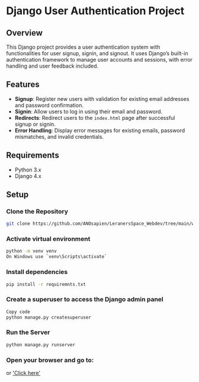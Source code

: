 # Django User Authentication Project

## Overview

This Django project provides a user authentication system with functionalities for user signup, signin, and signout. It uses Django’s built-in authentication framework to manage user accounts and sessions, with error handling and user feedback included.

## Features

- **Signup**: Register new users with validation for existing email addresses and password confirmation.
- **Signin**: Allow users to log in using their email and password.
- **Redirects**: Redirect users to the `index.html` page after successful signup or signin.
- **Error Handling**: Display error messages for existing emails, password mismatches, and invalid credentials.

## Requirements

- Python 3.x
- Django 4.x

## Setup

### Clone the Repository

```bash
git clone https://github.com/ANOsapien/LeranersSpace_Webdev/tree/main/webdev2
```
### Activate virtual environment

```bash
python -m venv venv
On Windows use `venv\Scripts\activate`
```
### Install dependencies

```bash
pip install -r requiremnts.txt
```
### Create a superuser to access the Django admin panel

```bash
Copy code
python manage.py createsuperuser
```

### Run the Server

```bash
python manage.py runserver
```
### Open your browser and go to:
[](http://127.0.0.1:8000/) or ['Click here'](http://127.0.0.1:8000/)



